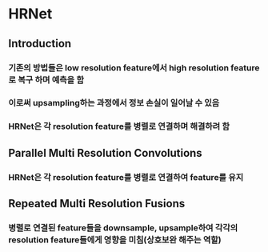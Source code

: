 # HRNet

## Introduction
### 기존의 방법들은 low resolution feature에서 high resolution feature로 복구 하며 예측​을 함
### 이로써 upsampling하는 과정에서 정보 손실이 일어날 수 있음
### HRNet은 각 resolution feature를 병렬로 연결하며 해결하려 함

## Parallel Multi Resolution Convolutions
### HRNet은 각 resolution feature를 병렬로 연결하여 feature를 유지

## Repeated Multi Resolution Fusions
### 병렬로 연결된 feature들을 downsample, upsample하여 각각의 resolution feature들에게 영향을 미침(상호보완 해주는 역할)
